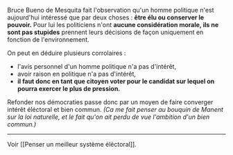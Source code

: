 Bruce Bueno de Mesquita fait l'observation qu'un homme politique n'est aujourd'hui intéressé que par deux choses : **être élu ou conserver le pouvoir.** Pour lui les politiciens n'ont **aucune considération morale, ils ne sont pas stupides** prennent leurs décisions de façon uniquement en fonction de l'environnement.

On peut en déduire plusieurs corrolaires :

- l'avis personnel d'un homme politique n'a pas d'intérêt,
- avoir raison en politique n'a pas d'intérêt,
- **il faut donc en tant que citoyen voter pour le candidat sur lequel on pourra exercer le plus de pression.**

Refonder nos démocraties passe donc par un moyen de faire converger intérêt éléctoral et bien commun. *(Ca me fait penser au bouquin de Manent sur la loi naturelle, et le fait qu'on ait perdu de vue l'ambition d'un bien commun.)*

---

Voir [[Penser un meilleur système éléctoral]].